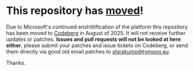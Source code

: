 # This repository has [moved](https://shirakumo.org/projects/kandria)!
Due to Microsoft's continued enshittification of the platform this repository has been moved to [Codeberg](https://shirakumo.org/projects/kandria) in August of 2025. It will not receive further updates or patches. **Issues and pull requests will not be looked at here either**, please submit your patches and issue tickets on Codeberg, or send them directly via good old email patches to [shirakumo@tymoon.eu](mailto:shirakumo@tymoon.eu).

Thanks.